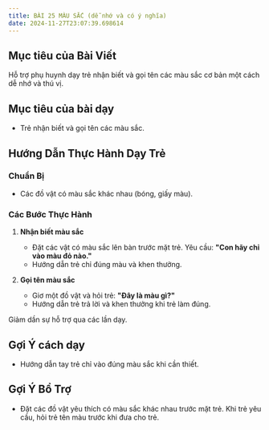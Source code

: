 ```yaml
---
title: BÀI 25 MÀU SẮC (dễ nhớ và có ý nghĩa)
date: 2024-11-27T23:07:39.698614
---
```


## Mục tiêu của Bài Viết  
Hỗ trợ phụ huynh dạy trẻ nhận biết và gọi tên các màu sắc cơ bản một cách dễ nhớ và thú vị.

## Mục tiêu của bài dạy  
- Trẻ nhận biết và gọi tên các màu sắc.  

## Hướng Dẫn Thực Hành Dạy Trẻ  

### Chuẩn Bị  
- Các đồ vật có màu sắc khác nhau (bóng, giấy màu).  

### Các Bước Thực Hành  
1. **Nhận biết màu sắc**  
   - Đặt các vật có màu sắc lên bàn trước mặt trẻ. Yêu cầu: **"Con hãy chỉ vào màu đỏ nào."**  
   - Hướng dẫn trẻ chỉ đúng màu và khen thưởng.  

2. **Gọi tên màu sắc**  
   - Giơ một đồ vật và hỏi trẻ: **"Đây là màu gì?"**  
   - Hướng dẫn trẻ trả lời và khen thưởng khi trẻ làm đúng.  

Giảm dần sự hỗ trợ qua các lần dạy.  

## Gợi Ý cách dạy  
- Hướng dẫn tay trẻ chỉ vào đúng màu sắc khi cần thiết.  

## Gợi Ý Bổ Trợ  
- Đặt các đồ vật yêu thích có màu sắc khác nhau trước mặt trẻ. Khi trẻ yêu cầu, hỏi trẻ tên màu trước khi đưa cho trẻ.  
